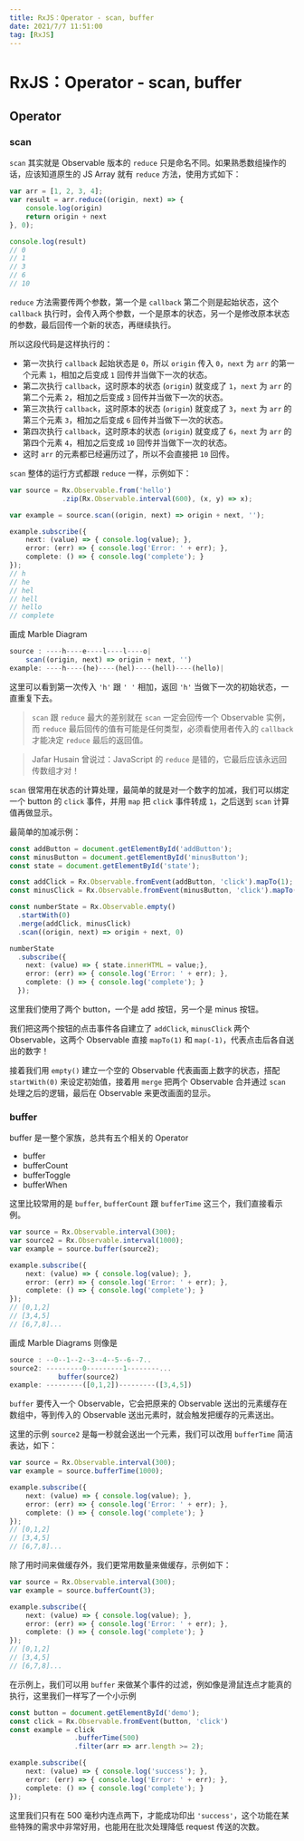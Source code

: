 ```yaml
---
title: RxJS：Operator - scan, buffer
date: 2021/7/7 11:51:00
tag: [RxJS]
---
```


# RxJS：Operator - scan, buffer

## Operator

### scan

`scan` 其实就是 Observable 版本的 `reduce` 只是命名不同。如果熟悉数组操作的话，应该知道原生的 JS Array 就有 `reduce` 方法，使用方式如下：

```typescript
var arr = [1, 2, 3, 4];
var result = arr.reduce((origin, next) => { 
    console.log(origin)
    return origin + next
}, 0);

console.log(result)
// 0
// 1
// 3
// 6
// 10
```

`reduce` 方法需要传两个参数，第一个是 `callback` 第二个则是起始状态，这个 `callback` 执行时，会传入两个参数，一个是原本的状态，另一个是修改原本状态的参数，最后回传一个新的状态，再继续执行。

所以这段代码是这样执行的：

- 第一次执行 `callback` 起始状态是 `0`，所以 `origin` 传入 `0`，`next` 为 `arr` 的第一个元素 `1`，相加之后变成 `1` 回传并当做下一次的状态。
- 第二次执行 `callback`，这时原本的状态 (`origin`) 就变成了 `1`，`next` 为 `arr` 的第二个元素 `2`，相加之后变成 `3` 回传并当做下一次的状态。
- 第三次执行 `callback`，这时原本的状态 (`origin`) 就变成了 `3`，`next` 为 `arr` 的第三个元素 `3`，相加之后变成 `6` 回传并当做下一次的状态。
- 第四次执行 `callback`，这时原本的状态 (`origin`) 就变成了 `6`，`next` 为 `arr` 的第四个元素 `4`，相加之后变成 `10` 回传并当做下一次的状态。
- 这时 `arr` 的元素都已经遍历过了，所以不会直接把 `10` 回传。

`scan` 整体的运行方式都跟 `reduce` 一样，示例如下：

```typescript
var source = Rx.Observable.from('hello')
             .zip(Rx.Observable.interval(600), (x, y) => x);

var example = source.scan((origin, next) => origin + next, '');

example.subscribe({
    next: (value) => { console.log(value); },
    error: (err) => { console.log('Error: ' + err); },
    complete: () => { console.log('complete'); }
});
// h
// he
// hel
// hell
// hello
// complete
```

画成 Marble Diagram

```typescript
source : ----h----e----l----l----o|
    scan((origin, next) => origin + next, '')
example: ----h----(he)----(hel)----(hell)----(hello)|
```

这里可以看到第一次传入 `'h'` 跟 `' '` 相加，返回 `'h'` 当做下一次的初始状态，一直重复下去。

> `scan` 跟 `reduce` 最大的差别就在 `scan` 一定会回传一个 Observable 实例，而 `reduce` 最后回传的值有可能是任何类型，必须看使用者传入的 `callback` 才能决定 `reduce` 最后的返回值。

> Jafar Husain 曾说过：JavaScript 的 `reduce` 是错的，它最后应该永远回传数组才对！

`scan` 很常用在状态的计算处理，最简单的就是对一个数字的加减，我们可以绑定一个 button 的 `click` 事件，并用 `map` 把 `click` 事件转成 `1`，之后送到 `scan` 计算值再做显示。

最简单的加减示例：

```typescript
const addButton = document.getElementById('addButton');
const minusButton = document.getElementById('minusButton');
const state = document.getElementById('state');

const addClick = Rx.Observable.fromEvent(addButton, 'click').mapTo(1);
const minusClick = Rx.Observable.fromEvent(minusButton, 'click').mapTo(-1);

const numberState = Rx.Observable.empty()
  .startWith(0)
  .merge(addClick, minusClick)
  .scan((origin, next) => origin + next, 0)

numberState
  .subscribe({
    next: (value) => { state.innerHTML = value;},
    error: (err) => { console.log('Error: ' + err); },
    complete: () => { console.log('complete'); }
  });
```

这里我们使用了两个 button，一个是 add 按钮，另一个是 minus 按钮。

我们把这两个按钮的点击事件各自建立了 `addClick`, `minusClick` 两个 Observable，这两个 Observable 直接 `mapTo(1)` 和 `map(-1)`，代表点击后各自送出的数字！

接着我们用 `empty()` 建立一个空的 Observable 代表画面上数字的状态，搭配 `startWith(0)` 来设定初始值，接着用 `merge` 把两个 Observable 合并通过 `scan` 处理之后的逻辑，最后在 Observable 来更改画面的显示。

### buffer

buffer 是一整个家族，总共有五个相关的 Operator

- buffer
- bufferCount
- bufferToggle
- bufferWhen

这里比较常用的是 `buffer`, `bufferCount` 跟 `bufferTime` 这三个，我们直接看示例。

```typescript
var source = Rx.Observable.interval(300);
var source2 = Rx.Observable.interval(1000);
var example = source.buffer(source2);

example.subscribe({
    next: (value) => { console.log(value); },
    error: (err) => { console.log('Error: ' + err); },
    complete: () => { console.log('complete'); }
});
// [0,1,2]
// [3,4,5]
// [6,7,8]...
```

画成 Marble Diagrams 则像是

```typescript
source : --0--1--2--3--4--5--6--7..
source2: ---------0---------1--------...
            buffer(source2)
example: ---------([0,1,2])---------([3,4,5])
```

`buffer` 要传入一个 Observable，它会把原来的 Observable 送出的元素缓存在数组中，等到传入的 Observable 送出元素时，就会触发把缓存的元素送出。

这里的示例 `source2` 是每一秒就会送出一个元素，我们可以改用 `bufferTime` 简洁表达，如下：

```typescript
var source = Rx.Observable.interval(300);
var example = source.bufferTime(1000);

example.subscribe({
    next: (value) => { console.log(value); },
    error: (err) => { console.log('Error: ' + err); },
    complete: () => { console.log('complete'); }
});
// [0,1,2]
// [3,4,5]
// [6,7,8]...
```

除了用时间来做缓存外，我们更常用数量来做缓存，示例如下：

```typescript
var source = Rx.Observable.interval(300);
var example = source.bufferCount(3);

example.subscribe({
    next: (value) => { console.log(value); },
    error: (err) => { console.log('Error: ' + err); },
    complete: () => { console.log('complete'); }
});
// [0,1,2]
// [3,4,5]
// [6,7,8]...
```

在示例上，我们可以用 `buffer` 来做某个事件的过滤，例如像是滑鼠连点才能真的执行，这里我们一样写了一个小示例

```typescript
const button = document.getElementById('demo');
const click = Rx.Observable.fromEvent(button, 'click')
const example = click
                .bufferTime(500)
                .filter(arr => arr.length >= 2);

example.subscribe({
    next: (value) => { console.log('success'); },
    error: (err) => { console.log('Error: ' + err); },
    complete: () => { console.log('complete'); }
});
```

这里我们只有在 500 毫秒内连点两下，才能成功印出 `'success'`，这个功能在某些特殊的需求中非常好用，也能用在批次处理降低 request 传送的次数。